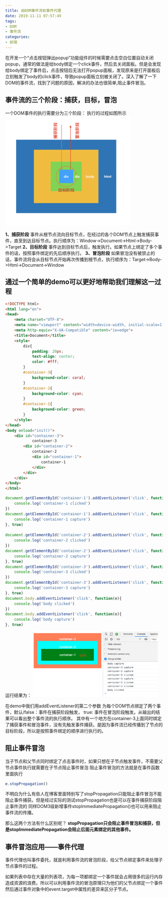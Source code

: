 ```yaml
---
title: 由DOM事件流到事件代理
date: 2019-11-11 07:57:49
tags: 
- DOM
- 事件流
categories: 
- 前端
---
```


在开发一个“点击按钮弹出popup”功能组件的时候需要点击空白位置自动关闭popup，通常的做法是给body绑定一个click事件，然后去关闭面板。但是会发现给body绑定了事件后，点击按钮后无法打开popup面板，发现原来是打开面板后立刻触发了body的click事件，导致popup面板立刻被关闭了。深入了解了一下DOM的事件流，找到了问题的原因，解决的办法也很简单,阻止事件冒泡。

<!-- more -->

<style>
img {
  width: 400px;
}
</style>

## 事件流的三个阶段：捕获，目标，冒泡

一个DOM事件的执行需要分为三个阶段： 执行的过程如图所示
![](../../images/article/由DOM事件流到事件代理/dom_event.jpg)

**1、捕获阶段**
事件从根节点流向目标节点，在经过的各个DOM节点上触发捕获事件，直至到达目标节点。执行顺序为：Window->Document->Html->Body->Target
**2、目标阶段**
事件达到目标节点后，触发执行。如果节点上绑定了多个事件的话，按照事件绑定的先后顺序执行。
**3、冒泡阶段**
如果冒泡没有被禁止的话，事件流将会从目标节点开始再次传播到根节点，执行顺序为：Target->Body->Html->Document->Window

## 通过一个简单的demo可以更好地帮助我们理解这一过程

``` html
<!DOCTYPE html>
<html lang="en">
<head>
    <meta charset="UTF-8">
    <meta name="viewport" content="width=device-width, initial-scale=1.0">
    <meta http-equiv="X-UA-Compatible" content="ie=edge">
    <title>Document</title>
    <style>
        div{
            padding: 20px;
            text-align: center;
            color: #fff;
        }
        #container-3{
            background-color: coral;
        }
        #container-2{
            background-color: cyan;
        }
        #container-1{
            background-color: green;
        }
    </style>
</head>
<body onload="init()">
    <div id="container-3">
            container-3
        <div id="container-2">
            container-2
            <div id="container-1">
                container-1
            </div>
        </div>
    </div>
</body>
</html>
```

``` JavaScript
document.getElementById('container-1').addEventListener('click', function(e){
    console.log('container-1 clicked')
})
document.getElementById('container-1').addEventListener('click', function(e){
    console.log('container-1 capture')
}, true)

document.getElementById('container-2').addEventListener('click', function(e){
    console.log('container-2 clicked')
})
document.getElementById('container-2').addEventListener('click', function(e){
    console.log('container-2 capture')
}, true)
document.getElementById('container-3').addEventListener('click', function(e){
    console.log('container-3 clicked')
})
document.getElementById('container-3').addEventListener('click', function(e){
    console.log('container-3 capture')
}, true)
document.body.addEventListener('click', function(e){
    console.log('body clicked')
})
document.body.addEventListener('click', function(e){
    console.log('body capture')
}, true)
```
运行结果为：
![](../../images/article/由DOM事件流到事件代理/demo.jpg)

在demo中我们用addEventListener的第二个参数 为每个DOM节点绑定了两个事件，默认/false：事件在捕获阶段触发， true: 事件在冒泡阶段触发。从输出的结果可以看出整个事件流的执行顺序。
其中有一个地方在container-3上面同时绑定了捕获事件和冒泡事件，没有先触发事件捕获。是因为事件流已经传播到了节点的目标阶段，所以是按照事件绑定的顺序进行执行的。

## 阻止事件冒泡

当子节点和父节点同时绑定了点击事件时，如果只想在子节点触发事件，不需要父节点事件执行就需要在子节点阻止事件冒泡
阻止事件冒泡的方法就是在事件函数里面执行
``` JavaScript
e.stopPropagation()
```
不明白为什么有些人在博客里面特别写了stopPropagation只能阻止事件冒泡不能阻止事件捕获。但是经过实际的测试stopPropagation也是可以在事件捕获阶段阻止事件流的
同样DOM3级新增事件stopImmediatePropagation()也可以用来阻止事件流的传播。

那么这两个方法有什么区别呢？
**stopPropagation只会阻止事件冒泡和捕获，但是stopImmediatePropagation会阻止后面元素绑定的其他事件。**

## 事件冒泡应用——事件代理

事件代理也叫事件委托，就是利用事件流的冒泡阶段，给父节点绑定事件来处理子节点事件的过程。

如果列表中存在大量的列表项，为每一项都绑定一个事件就会占用很多的运行内存造成资源的浪费。所以可以利用事件流的冒泡原理只为他们的父节点绑定一个事件然后通过事件对象中的event.target中属性的差异来区分子节点。









